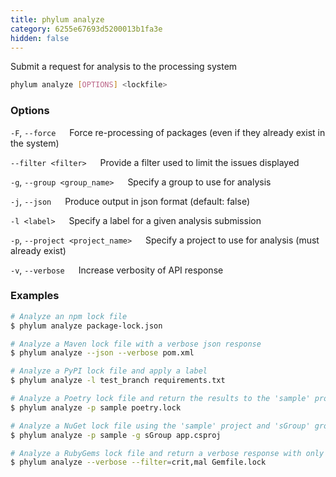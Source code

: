 ```yaml
---
title: phylum analyze
category: 6255e67693d5200013b1fa3e
hidden: false
---
```


Submit a request for analysis to the processing system

```sh
phylum analyze [OPTIONS] <lockfile>
```

### Options
`-F`, `--force`
&emsp; Force re-processing of packages (even if they already exist in the system)

`--filter <filter>`
&emsp; Provide a filter used to limit the issues displayed

`-g`, `--group <group_name>`
&emsp; Specify a group to use for analysis

`-j`, `--json`
&emsp; Produce output in json format (default: false)

`-l <label>`
&emsp; Specify a label for a given analysis submission

`-p`, `--project <project_name>`
&emsp; Specify a project to use for analysis (must already exist)

`-v`, `--verbose`
&emsp; Increase verbosity of API response

### Examples
```sh
# Analyze an npm lock file
$ phylum analyze package-lock.json

# Analyze a Maven lock file with a verbose json response
$ phylum analyze --json --verbose pom.xml

# Analyze a PyPI lock file and apply a label
$ phylum analyze -l test_branch requirements.txt

# Analyze a Poetry lock file and return the results to the 'sample' project
$ phylum analyze -p sample poetry.lock

# Analyze a NuGet lock file using the 'sample' project and 'sGroup' group
$ phylum analyze -p sample -g sGroup app.csproj

# Analyze a RubyGems lock file and return a verbose response with only critical malware
$ phylum analyze --verbose --filter=crit,mal Gemfile.lock
```
